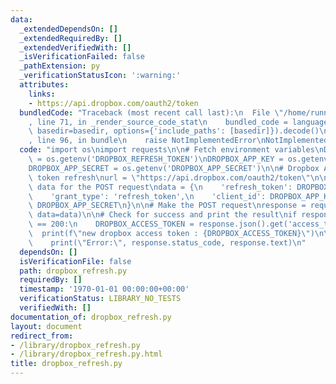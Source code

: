 ```yaml
---
data:
  _extendedDependsOn: []
  _extendedRequiredBy: []
  _extendedVerifiedWith: []
  _isVerificationFailed: false
  _pathExtension: py
  _verificationStatusIcon: ':warning:'
  attributes:
    links:
    - https://api.dropbox.com/oauth2/token
  bundledCode: "Traceback (most recent call last):\n  File \"/home/runner/.local/lib/python3.10/site-packages/onlinejudge_verify/documentation/build.py\"\
    , line 71, in _render_source_code_stat\n    bundled_code = language.bundle(stat.path,\
    \ basedir=basedir, options={'include_paths': [basedir]}).decode()\n  File \"/home/runner/.local/lib/python3.10/site-packages/onlinejudge_verify/languages/python.py\"\
    , line 96, in bundle\n    raise NotImplementedError\nNotImplementedError\n"
  code: "import os\nimport requests\n\n# Fetch environment variables\nDROPBOX_REFRESH_TOKEN\
    \ = os.getenv('DROPBOX_REFRESH_TOKEN')\nDROPBOX_APP_KEY = os.getenv('DROPBOX_APP_KEY')\n\
    DROPBOX_APP_SECRET = os.getenv('DROPBOX_APP_SECRET')\n\n# Dropbox API URL for\
    \ token refresh\nurl = \"https://api.dropbox.com/oauth2/token\"\n\n# Prepare the\
    \ data for the POST request\ndata = {\n    'refresh_token': DROPBOX_REFRESH_TOKEN,\n\
    \    'grant_type': 'refresh_token',\n    'client_id': DROPBOX_APP_KEY,\n    'client_secret':\
    \ DROPBOX_APP_SECRET\n}\n\n# Make the POST request\nresponse = requests.post(url,\
    \ data=data)\n\n# Check for success and print the result\nif response.status_code\
    \ == 200:\n    DROPBOX_ACCESS_TOKEN = response.json().get('access_token')\n  \
    \  print(f\"new dropbox access token : {DROPBOX_ACCESS_TOKEN}\")\n\n\nelse:\n\
    \    print(\"Error:\", response.status_code, response.text)\n"
  dependsOn: []
  isVerificationFile: false
  path: dropbox_refresh.py
  requiredBy: []
  timestamp: '1970-01-01 00:00:00+00:00'
  verificationStatus: LIBRARY_NO_TESTS
  verifiedWith: []
documentation_of: dropbox_refresh.py
layout: document
redirect_from:
- /library/dropbox_refresh.py
- /library/dropbox_refresh.py.html
title: dropbox_refresh.py
---
```

